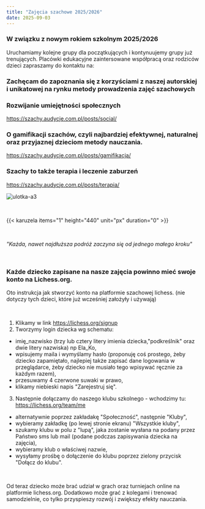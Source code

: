 ```yaml
---
title: "Zajęcia szachowe 2025/2026"
date: 2025-09-03
---
```

### W związku z nowym rokiem szkolnym 2025/2026
Uruchamiamy kolejne grupy dla początkujących i kontynuujemy grupy już trenujących. Placówki edukacyjne zaintersowane współpracą oraz rodziców dzieci zapraszamy do kontaktu na: 

### Zachęcam do zapoznania się z korzyściami z naszej autorskiej i unikatowej na rynku metody prowadzenia zajęć szachowych

### Rozwijanie umiejętności społecznych
https://szachy.audycje.com.pl/posts/social/

### O gamifikacji szachów, czyli najbardziej efektywnej, naturalnej oraz przyjaznej dzieciom metody nauczania.
https://szachy.audycje.com.pl/posts/gamifikacja/

### Szachy to także terapia i leczenie zaburzeń
https://szachy.audycje.com.pl/posts/terapia/

![ulotka-a3](/uploads/ulotka3.png)

<br>

{{< karuzela items="1" height="440" unit="px" duration="0" >}}

<br>

<i>"Każda, nawet najdłuższa podróż zaczyna się od jednego małego kroku"</i>

<br>

### Każde dziecko zapisane na nasze zajęcia powinno mieć swoje konto na Lichess.org.

Oto instrukcja jak stworzyć konto na platformie szachowej lichess. (nie dotyczy tych dzieci, które już wcześniej założyły i używają)

<br>

1. Klikamy w link https://lichess.org/signup
2. Tworzymy login dziecka wg schematu: 

- imię_nazwisko (trzy lub cztery litery imienia dziecka,"podkreślnik" oraz dwie litery nazwiska) np Ela_Ko,
- wpisujemy maila i wymyślamy hasło (proponuję coś prostego, żeby dziecko zapamiętało, najlepiej także zapisać dane logowania w przeglądarce, żeby dziecko nie musiało tego wpisywać ręcznie za każdym razem),
- przesuwamy 4 czerwone suwaki w prawo,
- klikamy niebieski napis "Zarejestruj się".

3. Następnie dołączamy do naszego klubu szkolnego - wchodzimy tu: https://lichess.org/team/me

- alternatywnie poprzez zakładakę "Społeczność", następnie "Kluby",
- wybieramy zakładkę (po lewej stronie ekranu) "Wszystkie kluby",
- szukamy klubu w polu z "lupą", jaka zostanie wysłana na podany przez Państwo sms lub mail (podane podczas zapisywania dziecka na zajęcia),
- wybieramy klub o właściwej nazwie,
- wysyłamy prośbę o dołączenie do klubu poprzez zielony przycisk "Dołącz do klubu".

<br>

Od teraz dziecko może brać udział w grach oraz turniejach online na platformie lichess.org. Dodatkowo może grać z kolegami i trenować samodzielnie, co tylko przyspieszy rozwój i zwiększy efekty nauczania.

